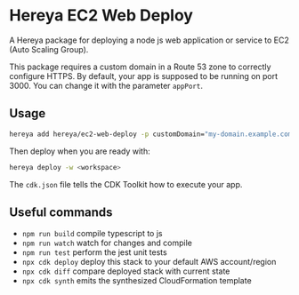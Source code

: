 # Hereya EC2 Web Deploy

A Hereya package for deploying a node js web application or service to EC2 (Auto Scaling Group).

This package requires a custom domain in a Route 53 zone to correctly configure HTTPS.
By default, your app is supposed to be running on port 3000. You can change it with the parameter `appPort`.

## Usage

```bash
hereya add hereya/ec2-web-deploy -p customDomain="my-domain.example.com" # replace by your custom domain
```

Then deploy when you are ready with:

```bash
hereya deploy -w <workspace>
```


The `cdk.json` file tells the CDK Toolkit how to execute your app.

## Useful commands

* `npm run build`   compile typescript to js
* `npm run watch`   watch for changes and compile
* `npm run test`    perform the jest unit tests
* `npx cdk deploy`  deploy this stack to your default AWS account/region
* `npx cdk diff`    compare deployed stack with current state
* `npx cdk synth`   emits the synthesized CloudFormation template
